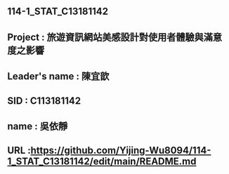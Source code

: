 ## 114-1_STAT_C13181142
## Project : 旅遊資訊網站美感設計對使用者體驗與滿意度之影響
## Leader's name : 陳宜歆
## SID : C113181142
## name : 吳依靜
## URL :https://github.com/Yijing-Wu8094/114-1_STAT_C13181142/edit/main/README.md
